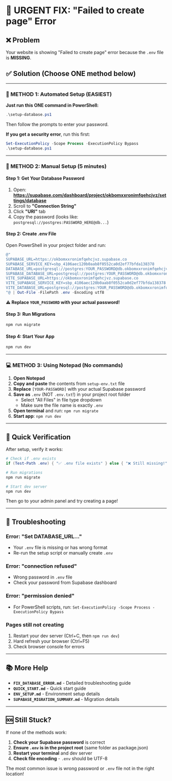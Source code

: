 # 🔧 URGENT FIX: "Failed to create page" Error

## ❌ Problem
Your website is showing "Failed to create page" error because the `.env` file is **MISSING**.

## ✅ Solution (Choose ONE method below)

---

### 🚀 METHOD 1: Automated Setup (EASIEST)

**Just run this ONE command in PowerShell:**

```powershell
.\setup-database.ps1
```

Then follow the prompts to enter your password.

**If you get a security error**, run this first:
```powershell
Set-ExecutionPolicy -Scope Process -ExecutionPolicy Bypass
.\setup-database.ps1
```

---

### 📝 METHOD 2: Manual Setup (5 minutes)

#### Step 1: Get Your Database Password

1. Open: **https://supabase.com/dashboard/project/okbomxxronimfqehcjvz/settings/database**
2. Scroll to **"Connection String"**
3. Click **"URI"** tab
4. Copy the password (looks like: `postgresql://postgres:PASSWORD_HERE@db...`)

#### Step 2: Create .env File

Open PowerShell in your project folder and run:

```powershell
@"
SUPABASE_URL=https://okbomxxronimfqehcjvz.supabase.co
SUPABASE_SERVICE_KEY=sbp_4106aec120b0aab8f0552ca0d2ef77bfda138378
DATABASE_URL=postgresql://postgres:YOUR_PASSWORD@db.okbomxxronimfqehcjvz.supabase.co:5432/postgres
SUPABASE_DATABASE_URL=postgresql://postgres:YOUR_PASSWORD@db.okbomxxronimfqehcjvz.supabase.co:5432/postgres
VITE_SUPABASE_URL=https://okbomxxronimfqehcjvz.supabase.co
VITE_SUPABASE_SERVICE_KEY=sbp_4106aec120b0aab8f0552ca0d2ef77bfda138378
VITE_DATABASE_URL=postgresql://postgres:YOUR_PASSWORD@db.okbomxxronimfqehcjvz.supabase.co:5432/postgres
"@ | Out-File -FilePath .env -Encoding utf8
```

**⚠️ Replace `YOUR_PASSWORD` with your actual password!**

#### Step 3: Run Migrations

```bash
npm run migrate
```

#### Step 4: Start Your App

```bash
npm run dev
```

---

### 💻 METHOD 3: Using Notepad (No commands)

1. **Open Notepad**
2. **Copy and paste** the contents from `setup-env.txt` file
3. **Replace** `[YOUR-PASSWORD]` with your actual Supabase password
4. **Save as** `.env` (NOT `.env.txt`!) in your project root folder
   - Select "All Files" in file type dropdown
   - Make sure the file name is exactly `.env`
5. **Open terminal** and run: `npm run migrate`
6. **Start app**: `npm run dev`

---

## 🎯 Quick Verification

After setup, verify it works:

```powershell
# Check if .env exists
if (Test-Path .env) { "✅ .env file exists" } else { "❌ Still missing!" }

# Run migrations
npm run migrate

# Start dev server
npm run dev
```

Then go to your admin panel and try creating a page!

---

## 🐛 Troubleshooting

### Error: "Set DATABASE_URL..."
- Your `.env` file is missing or has wrong format
- Re-run the setup script or manually create `.env`

### Error: "connection refused"
- Wrong password in `.env` file
- Check your password from Supabase dashboard

### Error: "permission denied"
- For PowerShell scripts, run: `Set-ExecutionPolicy -Scope Process -ExecutionPolicy Bypass`

### Pages still not creating
1. Restart your dev server (Ctrl+C, then `npm run dev`)
2. Hard refresh your browser (Ctrl+F5)
3. Check browser console for errors

---

## 📚 More Help

- **`FIX_DATABASE_ERROR.md`** - Detailed troubleshooting guide
- **`QUICK_START.md`** - Quick start guide
- **`ENV_SETUP.md`** - Environment setup details
- **`SUPABASE_MIGRATION_SUMMARY.md`** - Migration details

---

## 🆘 Still Stuck?

If none of the methods work:

1. **Check your Supabase password** is correct
2. **Ensure `.env` is in the project root** (same folder as package.json)
3. **Restart your terminal** and dev server
4. **Check file encoding** - `.env` should be UTF-8

The most common issue is wrong password or `.env` file not in the right location!


